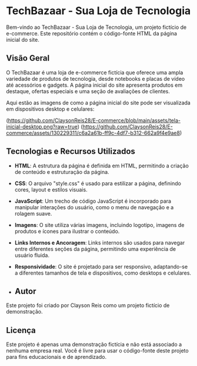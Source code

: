 # TechBazaar - Sua Loja de Tecnologia

Bem-vindo ao TechBazaar - Sua Loja de Tecnologia, um projeto fictício de e-commerce. Este repositório contém o código-fonte HTML da página inicial do site.

## Visão Geral

O TechBazaar é uma loja de e-commerce fictícia que oferece uma ampla variedade de produtos de tecnologia, desde notebooks e placas de vídeo até acessórios e gadgets. A página inicial do site apresenta produtos em destaque, ofertas especiais e uma seção de avaliações de clientes.

Aqui estão as imagens de como a página inicial do site pode ser visualizada em dispositivos desktop e celulares:

(https://github.com/ClaysonReis28/E-commerce/blob/main/assets/tela-inicial-desktop.png?raw=true)
(https://github.com/ClaysonReis28/E-commerce/assets/130229311/c6a2a61b-ff9c-4df7-b312-662a9f4e9ae8)



## Tecnologias e Recursos Utilizados

- **HTML**: A estrutura da página é definida em HTML, permitindo a criação de conteúdo e estruturação da página.

- **CSS**: O arquivo "style.css" é usado para estilizar a página, definindo cores, layout e estilos visuais.

- **JavaScript**: Um trecho de código JavaScript é incorporado para manipular interações do usuário, como o menu de navegação e a rolagem suave.

- **Imagens**: O site utiliza várias imagens, incluindo logotipo, imagens de produtos e ícones para ilustrar o conteúdo.

- **Links Internos e Ancoragem**: Links internos são usados para navegar entre diferentes seções da página, permitindo uma experiência de usuário fluida.

- **Responsividade**: O site é projetado para ser responsivo, adaptando-se a diferentes tamanhos de tela e dispositivos, como desktops e celulares.

- ## Autor

Este projeto foi criado por Clayson Reis como um projeto fictício de demonstração.

## Licença

Este projeto é apenas uma demonstração fictícia e não está associado a nenhuma empresa real. Você é livre para usar o código-fonte deste projeto para fins educacionais e de aprendizado.
